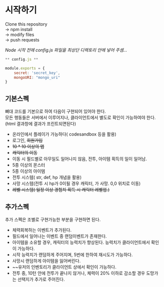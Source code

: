 # 시작하기

Clone this repository \
-> npm install        \
-> modify files       \
-> push requests

*Node 시작 전에 _config.js_ 파일을 최상단 디렉토리 안에 넣어 주셈...*

```javascript
** config.js ** 

module.exports = {
    secret: 'secret_key',
    mongoURI: "mongo_uri"
}
```

## 기본스펙

뼈대 코드를 기본으로 하여 다음이 구현되어 있어야 한다.  
모든 행동들은 서버에서 이루어지나, 클라이언트에서 별도로 확인이 가능하여야 한다.(html 결과창에 결과가 프린트되면된다)
- 온라인에서 플레이가 가능하다( codesandbox 등을 활용)  
- 로그인, ~~회원가입~~
- ~~10 * 10 이상의 맵~~
- ~~캐릭터의 이동~~
- 이동 시 필드별로 아무일도 일어나지 않음, 전투, 아이템 획득의 일이 일어남.
- 5종 이상의 몬스터  
- 5종 이상의 아이템  
- 전투 시스템( str, def, hp 개념을 활용)  
- 사망 시스템(전투 시 hp가 0이될 경우 캐릭터, 가 사망. 0,0 위치로 이동)  
- ~~레벨 시스템( 일정 이상 경험치 획득 시 캐릭터 레벨업.)~~

## 추가스펙

추가 스펙은 조별로 구현가능한 부분을 구현하면 된다.


- 체력회복하는 이벤트가 추가된다.
- 필드에서 일어나는 이벤트 중 랜덤이벤트가 존재한다.  
- 아이템을 소유할 경우, 캐릭터의 능력치가 향상된다. 능력치가 클라이언트에서 확인이 가능하다.  
- 시작 능력치가 랜덤하게 주어지며, 5번에 한하여 재시도가 가능하다. 
- 사망시 랜덤하게 아이템을 잃어버린다.  
- ~~유저의 인벤토리가 클라이언트 상에서 확인이 가능하다. 
- 전투 중, 10턴 안에 전투가 끝나지 않거나, 체력이 20% 이하로 감소할 경우 도망가는 선택지가 추가로 주어진다.
